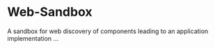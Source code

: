 # Web-Sandbox
A sandbox for web discovery of components leading to an application implementation ...
